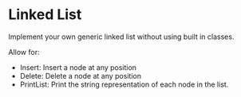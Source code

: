 # Linked List
Implement your own generic linked list without using built in classes.

Allow for:
- Insert: Insert a node at any position
- Delete: Delete a node at any position
- PrintList: Print the string representation of each node in the list.
